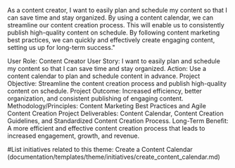 As a content creator, I want to easily plan and schedule my content so that I can save time and stay organized. By using a content calendar, we can streamline our content creation process. This will enable us to consistently publish high-quality content on schedule. By following content marketing best practices, we can quickly and effectively create engaging content, setting us up for long-term success."


User Role: Content Creator User Story: I want to easily plan and schedule my content so that I can save time and stay organized. Action: Use a content calendar to plan and schedule content in advance. Project Objective: Streamline the content creation process and publish high-quality content on schedule. Project Outcome: Increased efficiency, better organization, and consistent publishing of engaging content. Methodology/Principles: Content Marketing Best Practices and Agile Content Creation Project Deliverables: Content Calendar, Content Creation Guidelines, and Standardized Content Creation Process. Long-Term Benefit: A more efficient and effective content creation process that leads to increased engagement, growth, and revenue.

#List initiatives related to this theme: Create a Content Calendar (documentation/templates/theme/initiatives/create_content_calendar.md)

